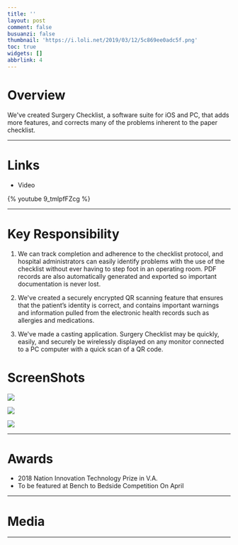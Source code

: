 ```yaml
---
title: ''
layout: post
comment: false
busuanzi: false
thumbnail: 'https://i.loli.net/2019/03/12/5c869ee0adc5f.png'
toc: true
widgets: []
abbrlink: 4
---
```

# Overview


We've created Surgery Checklist, a software suite for iOS and PC, that adds more features, and corrects many of the problems inherent to the paper checklist. 

---

# Links

- Video

{% youtube 9_tmlpfFZcg %}

---

# Key Responsibility

1. We can track completion and adherence to the checklist protocol, and hospital administrators can easily identify problems with the use of the checklist without ever having to step foot in an operating room. PDF records are also automatically generated and exported so important documentation is never lost. 

2. We've created a securely encrypted QR scanning feature that ensures that the patient’s identity is correct, and contains important warnings and information pulled from the electronic health records such as allergies and medications. 

3. We've made a casting application. Surgery Checklist may be quickly, easily, and securely be wirelessly displayed on any monitor connected to a PC computer with a quick scan of a QR code.





# ScreenShots

![](https://i.loli.net/2019/03/14/5c8a34ddbc962.png)

![](https://i.loli.net/2019/03/14/5c8a34d98725e.png)

![](https://i.loli.net/2019/03/14/5c8a34d753ceb.png)

---
# Awards

- 2018 Nation Innovation Technology Prize in V.A.
- To be featured at Bench to Bedside Competition On April

---

# Media



---